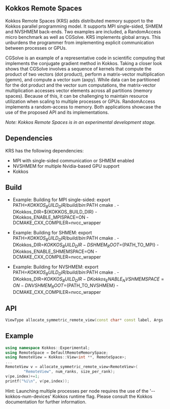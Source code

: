 ## Kokkos Remote Spaces

Kokkos Remote Spaces (KRS) adds distributed memory support to the Kokkos parallel programming model. It supports MPI single-sided, SHMEM and NVSHMEM back-ends. Two examples are included, a RandomAccess micro benchmark as well as CGSolve. KRS implements global arrays. This unburdens the programmer from implementing explicit communication between processes or GPUs.

CGSolve is an example of a representative code in scientific computing that implements the conjugate gradient method in Kokkos. Taking a closer look shows that CGSolve involves a sequence of kernels that compute the product of two vectors (dot product), perform a matrix-vector multiplication (gemm), and compute a vector sum (axpy). While data can be partitioned for the dot product and the vector sum computations, the matrix-vector multiplication accesses vector elements across all partitions (memory spaces). Because of this, it can be challenging to maintain resource utilization when scaling to multiple processes or GPUs. RandomAccess implements a random-access to memory. Both applications showcase the use of the proposed API and its implementations.

*Note: Kokkos Remote Spaces is in an experimental development stage.*

## Dependencies

KRS has the following dependencies:

- MPI with single-sided communication or SHMEM enabled
- NVSHMEM for multiple Nvidia-based GPU support
- Kokkos

## Build

- Example: Building for MPI single-sided: export PATH=${KOKKOS_BUILD_DIR}/build/bin:$PATH cmake . -DKokkos_DIR=${KOKKOS_BUILD_DIR} -DKokkos_ENABLE_MPISPACE=ON -DCMAKE_CXX_COMPILER=nvcc_wrapper

- Example: Building for SHMEM: export PATH=${KOKKOS_BUILD_DIR}/build/bin:$PATH cmake . -DKokkos_DIR=${KOKKOS_BUILD_DIR} -DSHMEM_ROOT=${PATH_TO_MPI} -DKokkos_ENABLE_SHMEMSPACE=ON -DCMAKE_CXX_COMPILER=nvcc_wrapper

- Example: Building for NVSHMEM: export PATH=${KOKKOS_BUILD_DIR}/build/bin:$PATH cmake . -DKokkos_DIR=${KOKKOS_BUILD_DIR} -DKokkos_ENABLE_NVSHMEMSPACE=ON -DNVSHMEM_ROOT=${PATH_TO_NVSHMEM} -DCMAKE_CXX_COMPILER=nvcc_wrapper

## API

```C++
ViewType allocate_symmetric_remote_view(const char* const label, Args ... args)
```

## Example

```C++
using namespace Kokkos::Experimental;
using RemoteSpace = DefaultRemoteMemorySpace;
using RemoteView = Kokkos::View<int **, RemoteSpace>;
...
RemoteView v = allocate_symmetric_remote_view<RemoteView>(
        "RemoteView", num_ranks, size_per_rank);
v(pe,index)+=1;
printf("%i\n", v(pe,index));
```

Hint: Launching multiple processes per node requires the use of the '--kokkos-num-devices' Kokkos runtime flag. Please consult the Kokkos documentation for further information.

